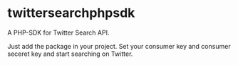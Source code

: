 # twittersearchphpsdk
A PHP-SDK for Twitter Search API.

Just add the package in your project.
Set your consumer key and consumer seceret key and start searching on Twitter.


